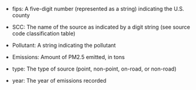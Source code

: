 -   fips: A five-digit number (represented as a string) indicating the U.S. county

-   SCC: The name of the source as indicated by a digit string (see source code classification table)

-   Pollutant: A string indicating the pollutant

-   Emissions: Amount of PM2.5 emitted, in tons

-   type: The type of source (point, non-point, on-road, or non-road)

-   year: The year of emissions recorded
